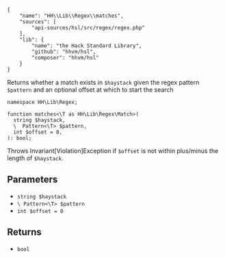 ``` yamlmeta
{
    "name": "HH\\Lib\\Regex\\matches",
    "sources": [
        "api-sources/hsl/src/regex/regex.php"
    ],
    "lib": {
        "name": "the Hack Standard Library",
        "github": "hhvm/hsl",
        "composer": "hhvm/hsl"
    }
}
```




Returns whether a match exists in ` $haystack ` given the regex pattern `` $pattern ``
and an optional offset at which to start the search




``` Hack
namespace HH\Lib\Regex;

function matches<\T as HH\Lib\Regex\Match>(
  string $haystack,
  \  Pattern<\T> $pattern,
  int $offset = 0,
): bool;
```




Throws Invariant[Violation]Exception if ` $offset ` is not within plus/minus the length of `` $haystack ``.




## Parameters




+ ` string $haystack `
+ ` \ Pattern<\T> $pattern `
+ ` int $offset = 0 `




## Returns




* ` bool `
<!-- HHAPIDOC -->
